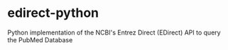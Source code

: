# edirect-python
Python implementation of the NCBI's Entrez Direct (EDirect) API to query the PubMed Database
